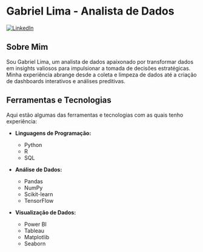 # Gabriel Lima - Analista de Dados

[![LinkedIn](https://img.shields.io/badge/LinkedIn-Perfil%20Profissional-blue)](https://www.linkedin.com/in/gabriel-lima-69603412b/)

## Sobre Mim

Sou Gabriel Lima, um analista de dados apaixonado por transformar dados em insights valiosos para impulsionar a tomada de decisões estratégicas. Minha experiência abrange desde a coleta e limpeza de dados até a criação de dashboards interativos e análises preditivas.

## Ferramentas e Tecnologias

Aqui estão algumas das ferramentas e tecnologias com as quais tenho experiência:

- **Linguagens de Programação:**
  - Python
  - R
  - SQL

- **Análise de Dados:**
  - Pandas
  - NumPy
  - Scikit-learn
  - TensorFlow

- **Visualização de Dados:**
  - Power BI
  - Tableau
  - Matplotlib
  - Seaborn
